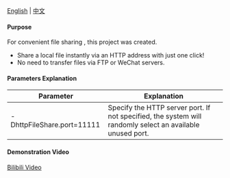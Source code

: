 [English](README.md) | [中文](README_zh.md)

#### Purpose

For convenient file sharing , this project was created.

* Share a local file instantly via an HTTP address with just one click!
* No need to transfer files via FTP or WeChat servers.

#### Parameters Explanation

| Parameter                  | Explanation                                                                                               |
|----------------------------|-----------------------------------------------------------------------------------------------------------|
| -DhttpFileShare.port=11111 | Specify the HTTP server port. If not specified, the system will randomly select an available unused port. |

#### Demonstration Video

[Bilibili Video](https://www.bilibili.com/video/BV1XHTezDEDC/)